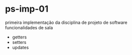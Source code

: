 # ps-imp-01
primeira implementação da disciplina de projeto de software
funcionalidades de sala
 - getters
 - setters
 - updates
